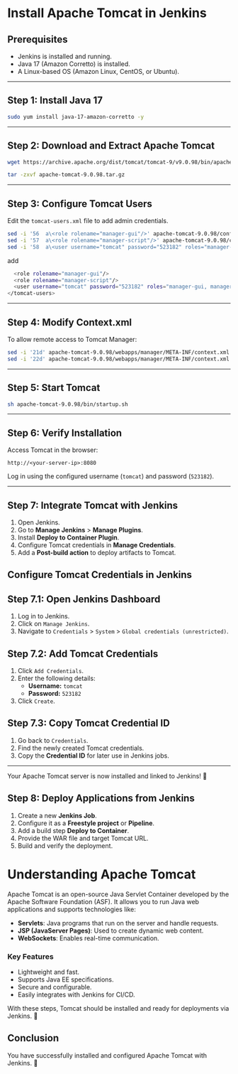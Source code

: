 # Install Apache Tomcat in Jenkins

## Prerequisites
- Jenkins is installed and running.
- Java 17 (Amazon Corretto) is installed.
- A Linux-based OS (Amazon Linux, CentOS, or Ubuntu).

---

## Step 1: Install Java 17
```sh
sudo yum install java-17-amazon-corretto -y
```

---

## Step 2: Download and Extract Apache Tomcat
```sh
wget https://archive.apache.org/dist/tomcat/tomcat-9/v9.0.98/bin/apache-tomcat-9.0.98.tar.gz
```
```sh
tar -zxvf apache-tomcat-9.0.98.tar.gz
```

---

## Step 3: Configure Tomcat Users
Edit the `tomcat-users.xml` file to add admin credentials.
```sh
sed -i '56  a\<role rolename="manager-gui"/>' apache-tomcat-9.0.98/conf/tomcat-users.xml
sed -i '57  a\<role rolename="manager-script"/>' apache-tomcat-9.0.98/conf/tomcat-users.xml
sed -i '58  a\<user username="tomcat" password="523182" roles="manager-gui, manager-script"/>' apache-tomcat-9.0.98/conf/tomcat-users.xml
```
add
```sh
  <role rolename="manager-gui"/>
  <role rolename="manager-script"/>
  <user username="tomcat" password="523182" roles="manager-gui, manager-script"/>
</tomcat-users>
```
---

## Step 4: Modify Context.xml
To allow remote access to Tomcat Manager:
```sh
sed -i '21d' apache-tomcat-9.0.98/webapps/manager/META-INF/context.xml
sed -i '22d' apache-tomcat-9.0.98/webapps/manager/META-INF/context.xml
```

---

## Step 5: Start Tomcat
```sh
sh apache-tomcat-9.0.98/bin/startup.sh
```

---

## Step 6: Verify Installation
Access Tomcat in the browser:
```
http://<your-server-ip>:8080
```
Log in using the configured username (`tomcat`) and password (`523182`).

---


## Step 7: Integrate Tomcat with Jenkins
1. Open Jenkins.
2. Go to **Manage Jenkins** > **Manage Plugins**.
3. Install **Deploy to Container Plugin**.
4. Configure Tomcat credentials in **Manage Credentials**.
5. Add a **Post-build action** to deploy artifacts to Tomcat.


## Configure Tomcat Credentials in Jenkins

## Step 7.1: Open Jenkins Dashboard

1. Log in to Jenkins.
2. Click on `Manage Jenkins`.
3. Navigate to `Credentials` > `System` > `Global credentials (unrestricted)`.

## Step 7.2: Add Tomcat Credentials

1. Click `Add Credentials`.
2. Enter the following details:
   - **Username:** `tomcat`
   - **Password:** `523182`
3. Click `Create`.

## Step 7.3: Copy Tomcat Credential ID

1. Go back to `Credentials`.
2. Find the newly created Tomcat credentials.
3. Copy the **Credential ID** for later use in Jenkins jobs.

---

Your Apache Tomcat server is now installed and linked to Jenkins! 🚀


## Step 8: Deploy Applications from Jenkins

1. Create a new **Jenkins Job**.
2. Configure it as a **Freestyle project** or **Pipeline**.
3. Add a build step **Deploy to Container**.
4. Provide the WAR file and target Tomcat URL.
5. Build and verify the deployment.

# Understanding Apache Tomcat

Apache Tomcat is an open-source Java Servlet Container developed by the Apache Software Foundation (ASF). It allows you to run Java web applications and supports technologies like:

- **Servlets**: Java programs that run on the server and handle requests.
- **JSP (JavaServer Pages)**: Used to create dynamic web content.
- **WebSockets**: Enables real-time communication.

### Key Features

- Lightweight and fast.
- Supports Java EE specifications.
- Secure and configurable.
- Easily integrates with Jenkins for CI/CD.

With these steps, Tomcat should be installed and ready for deployments via Jenkins. 🚀

## Conclusion
You have successfully installed and configured Apache Tomcat with Jenkins. 🚀



